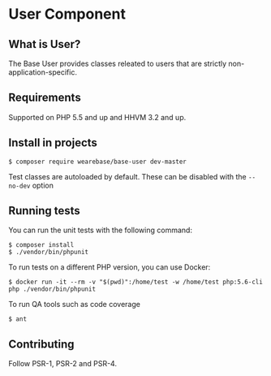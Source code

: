 User Component
==============

What is User?
-------------

The Base User provides classes releated to users that are strictly non-application-specific.

Requirements
------------

Supported on PHP 5.5 and up and HHVM 3.2 and up.

Install in projects
-------------------

    $ composer require wearebase/base-user dev-master

Test classes are autoloaded by default. These can be disabled with the `--no-dev` option

Running tests
-------------

You can run the unit tests with the following command:

    $ composer install
    $ ./vendor/bin/phpunit

To run tests on a different PHP version, you can use Docker:

    $ docker run -it --rm -v "$(pwd)":/home/test -w /home/test php:5.6-cli php ./vendor/bin/phpunit

To run QA tools such as code coverage

    $ ant

Contributing
------------

Follow PSR-1, PSR-2 and PSR-4.
